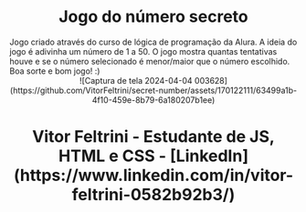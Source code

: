 <h1 align="center"> Jogo do número secreto </h1>
Jogo criado através do curso de lógica de programação da Alura.
A ideia do jogo é adivinha um número de 1 a 50. O jogo mostra quantas tentativas houve e se o número selecionado é menor/maior que o número escolhido.
Boa sorte e bom jogo! :)

<div align="center"> 
![Captura de tela 2024-04-04 003628](https://github.com/VitorFeltrini/secret-number/assets/170122111/63499a1b-4f10-459e-8b79-6a180207b1ee) <h1 align="center"> Vitor Feltrini - Estudante de JS, HTML e CSS - [LinkedIn](https://www.linkedin.com/in/vitor-feltrini-0582b92b3/) </h1>
</div>
